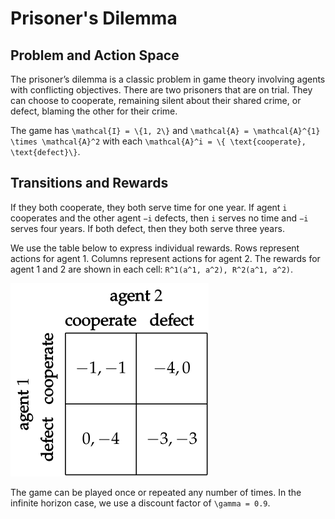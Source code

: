 # Prisoner's Dilemma

## Problem and Action Space

The prisoner’s dilemma is a classic problem in game theory involving agents with conflicting objectives. There are two prisoners that are on trial. They can choose to cooperate, remaining silent about their shared crime, or defect, blaming the other for their crime.

The game has ``\mathcal{I} = \{1, 2\}`` and ``\mathcal{A} = \mathcal{A}^{1} \times \mathcal{A}^2`` with each ``\mathcal{A}^i = \{ \text{cooperate}, \text{defect}\}``.

## Transitions and Rewards
If they both cooperate, they both serve time for one year. If agent ``i`` cooperates and the other agent ``−i`` defects, then ``i`` serves no time and ``−i`` serves four years. If both defect, then they both serve three years.

We use the table below to express individual rewards. Rows represent actions for agent 1. Columns represent actions for agent 2. The rewards for agent 1 and 2 are shown in each cell: ``R^1(a^1, a^2), R^2(a^1, a^2)``.

![Prisoners Dilemma Table](figures/img18.svg)

The game can be played once or repeated any number of times. In the infinite horizon case, we use a discount factor of ``\gamma = 0.9``.
